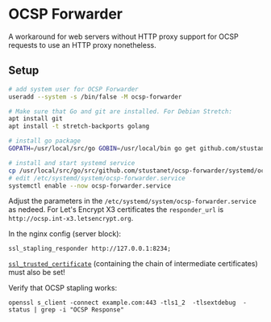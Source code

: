 # OCSP Forwarder

A workaround for web servers without HTTP proxy support for OCSP requests to use an HTTP proxy nonetheless.

## Setup

```sh
# add system user for OCSP Forwarder
useradd --system -s /bin/false -M ocsp-forwarder

# Make sure that Go and git are installed. For Debian Stretch:
apt install git
apt install -t stretch-backports golang

# install go package
GOPATH=/usr/local/src/go GOBIN=/usr/local/bin go get github.com/stustanet/ocsp-forwarder

# install and start systemd service
cp /usr/local/src/go/src/github.com/stustanet/ocsp-forwarder/systemd/ocsp-forwarder.service /etc/systemd/system/
# edit /etc/systemd/system/ocsp-forwarder.service
systemctl enable --now ocsp-forwarder.service
```

Adjust the parameters in the `/etc/systemd/system/ocsp-forwarder.service` as nedeed. For Let's Encrypt X3 certificates the `responder_url` is `http://ocsp.int-x3.letsencrypt.org`.


In the nginx config (server block):

```
ssl_stapling_responder http://127.0.0.1:8234;
```

[`ssl_trusted_certificate`](https://nginx.org/en/docs/http/ngx_http_ssl_module.html#ssl_trusted_certificate) (containing the chain of intermediate certificates) must also be set!

Verify that OCSP stapling works:
```
openssl s_client -connect example.com:443 -tls1_2  -tlsextdebug  -status | grep -i "OCSP Response"
```
